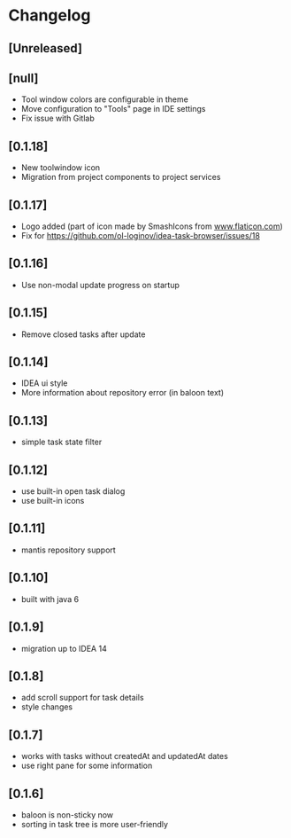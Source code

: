 <!-- Keep a Changelog guide -> https://keepachangelog.com -->

# Changelog

## [Unreleased]
## [null]

- Tool window colors are configurable in theme
- Move configuration to "Tools" page in IDE settings
- Fix issue with Gitlab

## [0.1.18]

- New toolwindow icon
- Migration from project components to project services

## [0.1.17]

- Logo added (part of icon made by SmashIcons from www.flaticon.com)
- Fix for https://github.com/ol-loginov/idea-task-browser/issues/18

## [0.1.16]

- Use non-modal update progress on startup

## [0.1.15]

- Remove closed tasks after update

## [0.1.14]

- IDEA ui style
- More information about repository error (in baloon text)

## [0.1.13]

- simple task state filter

## [0.1.12]

- use built-in open task dialog
- use built-in icons

## [0.1.11]

- mantis repository support

## [0.1.10]

- built with java 6

## [0.1.9]

- migration up to IDEA 14

## [0.1.8]

- add scroll support for task details
- style changes

## [0.1.7]

- works with tasks without createdAt and updatedAt dates
- use right pane for some information

## [0.1.6]

- baloon is non-sticky now
- sorting in task tree is more user-friendly


